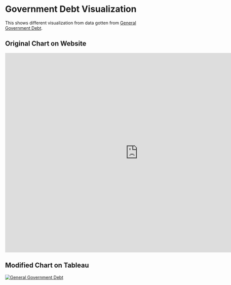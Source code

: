 # Government Debt Visualization

This shows different visualization from data gotten from [General Government Debt](https://data.oecd.org/chart/7ki8).

## Original Chart on Website
<iframe src="https://data.oecd.org/chart/7ki6" width="860" height="645" style="border: 0" mozallowfullscreen="true" webkitallowfullscreen="true" allowfullscreen="true"><a href="https://data.oecd.org/chart/7ki6" target="_blank">OECD Chart: General government debt, Total, % of GDP, Annual, 2022</a></iframe>

## Modified Chart on Tableau
<div class='tableauPlaceholder' id='viz1706386227289' style='position: relative'><noscript><a href='#'><img alt='General Government  Debt ' src='https:&#47;&#47;public.tableau.com&#47;static&#47;images&#47;Go&#47;GovernmentDebt_17063860520560&#47;Sheet1&#47;1_rss.png' style='border: none' /></a></noscript><object class='tableauViz'  style='display:none;'><param name='host_url' value='https%3A%2F%2Fpublic.tableau.com%2F' /> <param name='embed_code_version' value='3' /> <param name='site_root' value='' /><param name='name' value='GovernmentDebt_17063860520560&#47;Sheet1' /><param name='tabs' value='no' /><param name='toolbar' value='yes' /><param name='static_image' value='https:&#47;&#47;public.tableau.com&#47;static&#47;images&#47;Go&#47;GovernmentDebt_17063860520560&#47;Sheet1&#47;1.png' /> <param name='animate_transition' value='yes' /><param name='display_static_image' value='yes' /><param name='display_spinner' value='yes' /><param name='display_overlay' value='yes' /><param name='display_count' value='yes' /><param name='language' value='en-US' /><param name='filter' value='publish=yes' /></object></div>
  <script type='text/javascript'>                    
  var divElement = document.getElementById('viz1706386227289');
  var vizElement = divElement.getElementsByTagName('object')[0];
  vizElement.style.width='100%';vizElement.style.height=(divElement.offsetWidth*0.75)+'px';
  var scriptElement = document.createElement('script');
  scriptElement.src = 'https://public.tableau.com/javascripts/api/viz_v1.js';
  vizElement.parentNode.insertBefore(scriptElement, vizElement);
</script>
